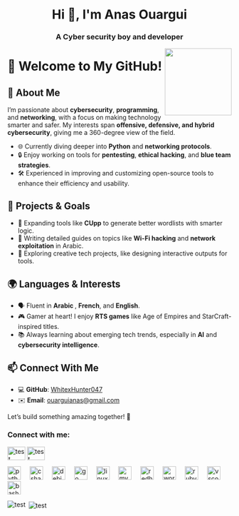 <h1 align="center">Hi 👋, I'm Anas Ouargui</h1>
<h3 align="center">A Cyber security boy and developer</h3>

<img align="right" height="150" src="https://media1.tenor.com/m/p_q9HjxmD2oAAAAd/gojo-daddy.gif"  />

<!DOCTYPE html>
<html lang="en">
<head>
    <meta charset="UTF-8">
    <meta name="viewport" content="width=device-width, initial-scale=1.0">
</head>
<body>
    <h1>👋 Welcome to My GitHub!</h1>
  <h2>🚀 About Me</h2>
    <p>
        I’m passionate about <strong>cybersecurity</strong>, <strong>programming</strong>, and <strong>networking</strong>, 
        with a focus on making technology smarter and safer. My interests span <strong>offensive, defensive, 
        and hybrid cybersecurity</strong>, giving me a 360-degree view of the field.
    </p>
    <ul>
        <li>🌐 Currently diving deeper into <strong>Python</strong> and <strong>networking protocols</strong>.</li>
        <li>🔒 Enjoy working on tools for <strong>pentesting</strong>, <strong>ethical hacking</strong>, and <strong>blue team strategies</strong>.</li>
        <li>🛠️ Experienced in improving and customizing open-source tools to enhance their efficiency and usability.</li>
    </ul>

  <h2>🌟 Projects & Goals</h2>
    <ul>
        <li>🧰 Expanding tools like <strong>CUpp</strong> to generate better wordlists with smarter logic.</li>
        <li>📘 Writing detailed guides on topics like <strong>Wi-Fi hacking</strong> and <strong>network exploitation</strong> in Arabic.</li>
        <li>🌈 Exploring creative tech projects, like designing interactive outputs for tools.</li>
    </ul>

  <h2>🌍 Languages & Interests</h2>
    <ul>
        <li>🗣️ Fluent in <strong>Arabic </strong>, <strong>French</strong>, and <strong>English</strong>.</li>
        <li>🎮 Gamer at heart! I enjoy <strong>RTS games</strong> like Age of Empires and StarCraft-inspired titles.</li>
        <li>📚 Always learning about emerging tech trends, especially in <strong>AI</strong> and <strong>cybersecurity intelligence</strong>.</li>
    </ul>

  <h2>📫 Connect With Me</h2>
    <ul>
        <li>💻 <strong>GitHub</strong>: <a href="#">WhitexHunter047</a></li>
        <li>✉️ <strong>Email</strong>: <a href="mailto:ouarguianas@gmail.com">ouarguianas@gmail.com</a></li>
    </ul>

  <p>Let’s build something amazing together! 🌟</p>
</body>
</html>


<h3 align="left">Connect with me:</h3>
<p align="left">
<a href="https://dev.to/test" target="blank"><img align="center" src="https://raw.githubusercontent.com/rahuldkjain/github-profile-readme-generator/master/src/images/icons/Social/devto.svg" alt="test" height="30" width="40" /></a>
<a href="https://linkedin.com/in/test" target="blank"><img align="center" src="https://raw.githubusercontent.com/rahuldkjain/github-profile-readme-generator/master/src/images/icons/Social/linked-in-alt.svg" alt="test" height="30" width="40" /></a>
</p>

<div align="left">
  <img src="https://cdn.jsdelivr.net/gh/devicons/devicon/icons/python/python-original.svg" height="30" alt="python logo"  />
  <img width="12" />
  <img src="https://cdn.jsdelivr.net/gh/devicons/devicon/icons/csharp/csharp-original.svg" height="30" alt="csharp logo"  />
  <img width="12" />
  <img src="https://cdn.jsdelivr.net/gh/devicons/devicon/icons/debian/debian-original.svg" height="30" alt="debian logo"  />
  <img width="12" />
  <img src="https://cdn.jsdelivr.net/gh/devicons/devicon/icons/go/go-original.svg" height="30" alt="go logo"  />
  <img width="12" />
  <img src="https://cdn.jsdelivr.net/gh/devicons/devicon/icons/linux/linux-original.svg" height="30" alt="linux logo"  />
  <img width="12" />
  <img src="https://cdn.jsdelivr.net/gh/devicons/devicon/icons/mysql/mysql-original.svg" height="30" alt="mysql logo"  />
  <img width="12" />
  <img src="https://cdn.jsdelivr.net/gh/devicons/devicon/icons/redhat/redhat-original.svg" height="30" alt="redhat logo"  />
  <img width="12" />
  <img src="https://cdn.jsdelivr.net/gh/devicons/devicon/icons/wordpress/wordpress-original.svg" height="30" alt="wordpress logo"  />
  <img width="12" />
  <img src="https://cdn.jsdelivr.net/gh/devicons/devicon/icons/ruby/ruby-original.svg" height="30" alt="ruby logo"  />
  <img width="12" />
  <img src="https://cdn.jsdelivr.net/gh/devicons/devicon/icons/vscode/vscode-original.svg" height="30" alt="vscode logo"  />
  <img width="12" />
  <img src="https://cdn.jsdelivr.net/gh/devicons/devicon/icons/bash/bash-original.svg" height="30" alt="bash logo"  />
</div>

<p><img align="left" src="https://github-readme-stats.vercel.app/api/top-langs?username=test&show_icons=true&locale=en&layout=compact" alt="test" /></p>

<p>&nbsp;<img align="center" src="https://github-readme-stats.vercel.app/api?username=test&show_icons=true&locale=en" alt="test" /></p>
